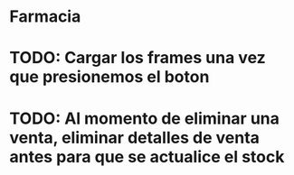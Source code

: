 # Farmacia

# TODO: Cargar los frames una vez que presionemos el boton
# TODO: Al momento de eliminar una venta, eliminar detalles de venta antes para que se actualice el stock
